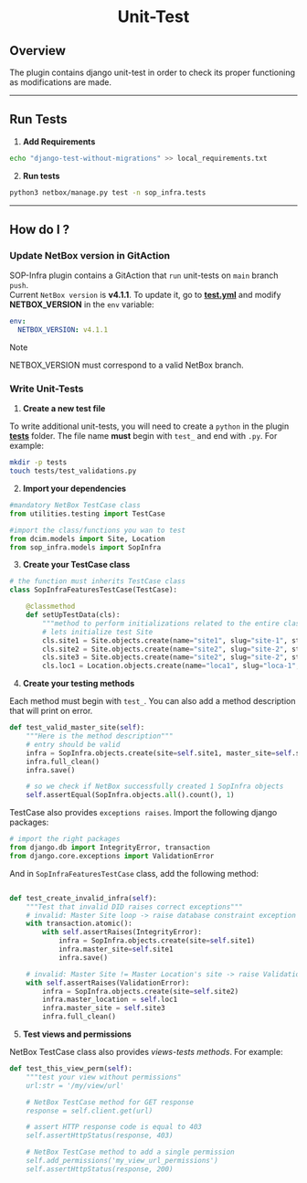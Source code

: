 <h1 align="center">
    Unit-Test<br>
</h1>

## Overview

The plugin contains django unit-test in order to check its proper functioning as modifications are made.

---

## Run Tests

1. **Add Requirements**

```bash
echo "django-test-without-migrations" >> local_requirements.txt
```

2. **Run tests**

```bash
python3 netbox/manage.py test -n sop_infra.tests
```

---

## How do I ?

### Update NetBox version in GitAction

SOP-Infra plugin contains a GitAction that `run` unit-tests on `main` branch `push`.<br>
Current `NetBox version` is **v4.1.1**. To update it, go to [**test.yml**](/.github/workflows/test.yml) and modify **NETBOX_VERSION** in the `env` variable:<br>

```yaml
env:
  NETBOX_VERSION: v4.1.1
```

> [!NOTE]
> NETBOX_VERSION must correspond to a valid NetBox branch.

### Write Unit-Tests

1. **Create a new test file**

To write additional unit-tests, you will need to create a `python` in the plugin [**tests**](/sop_infra/tests) folder. The file name **must** begin with `test_` and end with `.py`.
For example:

```bash
mkdir -p tests
touch tests/test_validations.py
```

2. **Import your dependencies**

```python
#mandatory NetBox TestCase class
from utilities.testing import TestCase

#import the class/functions you wan to test
from dcim.models import Site, Location
from sop_infra.models import SopInfra

```

3. **Create your TestCase class**

```python
# the function must inherits TestCase class
class SopInfraFeaturesTestCase(TestCase):

    @classmethod
    def setUpTestData(cls):
        """method to perform initializations related to the entire class"""
        # lets initialize test Site
        cls.site1 = Site.objects.create(name="site1", slug="site-1", status="active")
        cls.site2 = Site.objects.create(name="site2", slug="site-2", status="inactive")
        cls.site3 = Site.objects.create(name="site2", slug="site-2", status="starting")
        cls.loc1 = Location.objects.create(name="loca1", slug="loca-1", status="active", site=cls.site1)
```

4. **Create your testing methods**

Each method must begin with `test_`. You can also add a method description that will print on error.

```python
def test_valid_master_site(self):
    """Here is the method description"""
    # entry should be valid
    infra = SopInfra.objects.create(site=self.site1, master_site=self.site2)
    infra.full_clean()
    infra.save()

    # so we check if NetBox successfully created 1 SopInfra objects
    self.assertEqual(SopInfra.objects.all().count(), 1)
```

TestCase also provides `exceptions raises`. Import the following django packages:

```python
# import the right packages
from django.db import IntegrityError, transaction
from django.core.exceptions import ValidationError
```

And in `SopInfraFeaturesTestCase` class, add the following method:

```python

def test_create_invalid_infra(self):
    """Test that invalid DID raises correct exceptions"""
    # invalid: Master Site loop -> raise database constraint exception
    with transaction.atomic():
        with self.assertRaises(IntegrityError):
            infra = SopInfra.objects.create(site=self.site1)
            infra.master_site=self.site1
            infra.save()

    # invalid: Master Site != Master Location's site -> raise ValidationError
    with self.assertRaises(ValidationError):
        infra = SopInfra.objects.create(site=self.site2)
        infra.master_location = self.loc1
        infra.master_site = self.site3
        infra.full_clean()

```

5. **Test views and permissions**

NetBox TestCase class also provides _views-tests methods_. For example:

```python
def test_this_view_perm(self):
    """test your view without permissions"
    url:str = '/my/view/url'

    # NetBox TestCase method for GET response
    response = self.client.get(url)

    # assert HTTP response code is equal to 403
    self.assertHttpStatus(response, 403)

    # NetBox TestCase method to add a single permission
    self.add_permissions('my_view_url_permissions')
    self.assertHttpStatus(response, 200)

```
